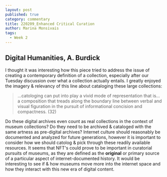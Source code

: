 ```yaml
---
layout: post
published: true
category: commentary
title: 220209_Enhanced Critical Curation
author: Marina Monsivais
tags:
  - Week 2
---
```

## Digital Humanities, A. Burdick

I thought it was interesting how this piece tried to address the issue of creating a contemporary definition of a collection, especially after our Tuesday discussion over what a collection actually entails. I greatly enjoyed the imagery & relevancy of this line about cataloging these large collections:
  
>...catologing can put into play a vivid mode of representation that is... a composition that treads along the boundary line between verbal and visual figuration in the pursuit of informational concision and compactness. (32)
  
Do these digital archives even count as real collections in the context of museum collections? Do they need to be archived & cataloged with the same artness as pre-digital archives? Internet culture should reasonably be documented and analyzed for future generations, however it is important to consider how we should catolog & pick through these readily available resources. It seems that NFT's could prove to be important in curatorial pursuits of museums, as they are defined as the **original** or primary source of a particular aspect of internet-documented history. It would be interesting to see if & how museums move more into the internet space and how they interact with this new era of digital content.